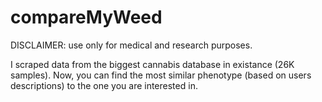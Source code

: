 # compareMyWeed

DISCLAIMER: use only for medical and research purposes. 

I scraped data from the biggest cannabis database in existance (26K samples). Now, you can find the most similar phenotype (based on users descriptions) to the one you are interested in. 

